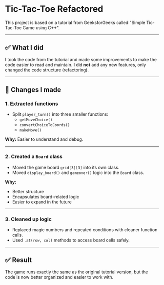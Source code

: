 # Tic-Tac-Toe Refactored

This project is based on a tutorial from GeeksforGeeks called "Simple Tic-Tac-Toe Game using C++".  

---

## ✅ What I did

I took the code from the tutorial and made some improvements to make the code easier to read and maintain. I did **not** add any new features, only changed the code structure (refactoring).

---

## 🔧 Changes I made

### 1. Extracted functions
- Split `player_turn()` into three smaller functions:
    - `getMoveChoice()`
    - `convertChoiceToCoords()`
    - `makeMove()`

**Why:** Easier to understand and debug.

---

### 2. Created a `Board` class
- Moved the game board `grid[3][3]` into its own class.
- Moved `display_board()` and `gameover()` logic into the `Board` class.

**Why:**
- Better structure
- Encapsulates board-related logic
- Easier to expand in the future

---

### 3. Cleaned up logic
- Replaced magic numbers and repeated conditions with cleaner function calls.
- Used `.at(row, col)` methods to access board cells safely.

---

## ✅ Result

The game runs exactly the same as the original tutorial version, but the code is now better organized and easier to work with.
